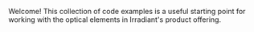 Welcome!
This collection of code examples is a useful starting point for working with the optical elements in Irradiant's product offering.
